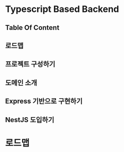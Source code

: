 <h1> Typescript Based Backend </h1>        

<h2> Table Of Content </h2>    

## 로드맵      
## 프로젝트 구성하기   
## 도메인 소개   
## Express 기반으로 구현하기   
## NestJS 도입하기   



# 로드맵    

